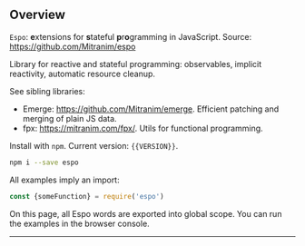 ## Overview

`Espo`: **e**xtensions for **s**tateful **p**r**o**gramming in JavaScript. Source: <a href="https://github.com/Mitranim/espo" target="_blank">https://github.com/Mitranim/espo</a>

Library for reactive and stateful programming: observables, implicit reactivity, automatic resource cleanup.

See sibling libraries:

  * Emerge: <a href="https://github.com/Mitranim/emerge" target="_blank">https://github.com/Mitranim/emerge</a>. Efficient patching and merging of plain JS data.
  * fpx: <a href="https://mitranim.com/fpx/" target="_blank">https://mitranim.com/fpx/</a>. Utils for functional programming.

Install with `npm`. Current version: `{{VERSION}}`.

```sh
npm i --save espo
```

All examples imply an import:

```js
const {someFunction} = require('espo')
```

On this page, all Espo words are exported into global scope. You can run the examples in the browser console.

---
